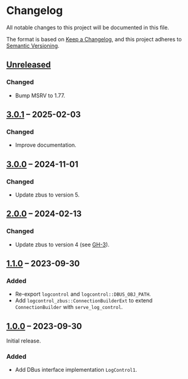 # Changelog

All notable changes to this project will be documented in this file.

The format is based on [Keep a Changelog](https://keepachangelog.com/en/1.0.0/),
and this project adheres to [Semantic Versioning](https://semver.org/spec/v2.0.0.html).

## [Unreleased]

### Changed
- Bump MSRV to 1.77.

## [3.0.1] – 2025-02-03

### Changed
- Improve documentation.

## [3.0.0] – 2024-11-01

### Changed
- Update zbus to version 5.

## [2.0.0] – 2024-02-13

### Changed
- Update zbus to version 4 (see [GH-3]).

[GH-3]: https://github.com/swsnr/logcontrol.rs/pull/3

## [1.1.0] – 2023-09-30

### Added
- Re-export `logcontrol` and `logcontrol::DBUS_OBJ_PATH`.
- Add `logcontrol_zbus::ConnectionBuilderExt` to extend `ConnectionBuilder` with `serve_log_control`.

## [1.0.0] – 2023-09-30

Initial release.

### Added

- Add DBus interface implementation `LogControl1`.

[Unreleased]: https://github.com/swsnr/logcontrol.rs/compare/logcontrol-zbus-v3.0.1...HEAD
[3.0.1]: https://github.com/swsnr/logcontrol.rs/compare/logcontrol-zbus-v3.0.0...logcontrol-zbus-v3.0.1
[3.0.0]: https://github.com/swsnr/logcontrol.rs/compare/logcontrol-zbus-v2.0.0...logcontrol-zbus-v3.0.0
[2.0.0]: https://github.com/swsnr/logcontrol.rs/compare/logcontrol-zbus-v1.1.0...logcontrol-zbus-v2.0.0
[1.1.0]: https://github.com/swsnr/logcontrol.rs/compare/logcontrol-zbus-v1.0.0...logcontrol-zbus-v1.1.0
[1.0.0]: https://github.com/swsnr/logcontrol.rs/releases/tag/logcontrol-zbus-v1.0.0
